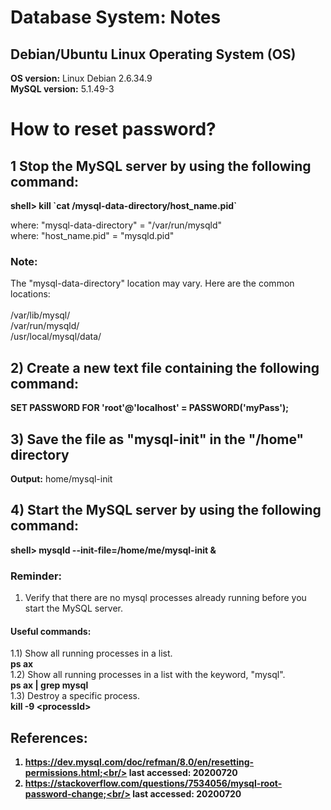 # Database System: Notes
## Debian/Ubuntu Linux Operating System (OS)
<b>OS version:</b> Linux Debian 2.6.34.9<br/>
<b>MySQL version:</b> 5.1.49-3

# How to reset password?
## 1 Stop the MySQL server by using the following command:
<b>shell> kill \`cat /mysql-data-directory/host_name.pid`</b>

where: "mysql-data-directory" = "/var/run/mysqld"<br/>
where: "host_name.pid" = "mysqld.pid"

### Note:
The "mysql-data-directory" location may vary.
Here are the common locations:<br/><br/>
/var/lib/mysql/<br/>
/var/run/mysqld/<br/>
/usr/local/mysql/data/<br/>

## 2) Create a new text file containing the following command:
<b>SET PASSWORD FOR 'root'@'localhost' = PASSWORD('myPass');</b>

## 3) Save the file as "mysql-init" in the "/home" directory
<b>Output:</b> home/mysql-init

## 4) Start the MySQL server by using the following command:
<b>shell> mysqld --init-file=/home/me/mysql-init &</b>

### Reminder:
1) Verify that there are no mysql processes already running before you start the MySQL server.
#### Useful commands:
1.1) Show all running processes in a list.<br/>
<b>ps ax</b><br/>
1.2) Show all running processes in a list with the keyword, "mysql".<br/>
<b>ps ax | grep mysql</b><br/>
1.3) Destroy a specific process.<br/>
<b>kill -9 \<processId>

## References:
1) https://dev.mysql.com/doc/refman/8.0/en/resetting-permissions.html;<br/>
last accessed: 20200720<br/>
2) https://stackoverflow.com/questions/7534056/mysql-root-password-change;<br/>
last accessed: 20200720
